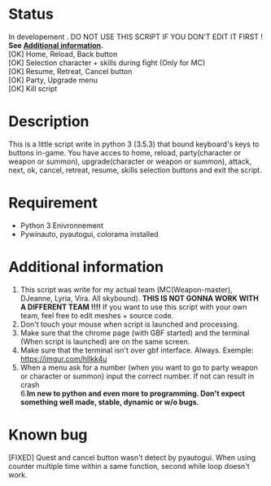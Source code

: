 # Status
In developement . DO NOT USE THIS SCRIPT IF YOU DON'T EDIT IT FIRST ! **See [Additional information](#Additional_information).**  
[OK] Home, Reload, Back button  
[OK] Selection character + skills during fight (Only for MC)  
[OK] Resume, Retreat, Cancel button  
[OK] Party, Upgrade menu  
[OK] Kill script  

# Description
This is a little script write in python 3 (3.5.3) that bound keyboard's keys to buttons in-game. You have acces to home, reload, party(character or weapon or summon), upgrade(character or weapon or summon), attack, next, ok, cancel, retreat, resume, skills selection buttons and exit the script. 

# Requirement
 - Python 3 Enivronnement  
 - Pywinauto, pyautogui, colorama installed

# Additional information
1. This script was write for my actual team (MC(Weapon-master), DJeanne, Lyria, Vira. All skybound). **THIS IS NOT GONNA WORK WITH A DIFFERENT TEAM !!!!** If you want to use this script with your own team, feel free to edit meshes + source code.   
3. Don't touch your mouse when script is launched and processing.   
4. Make sure that the chrome page (with GBF started) and the terminal (When script is launched) are on the same screen.  
5. Make sure that the terminal isn't over gbf interface. Always. Exemple: https://imgur.com/hIlkk4u  
5. When a menu ask for a number (when you want to go to party weapon or character or summon) input the correct number. If not can result in crash  
6.**Im new to python and even more to programming. Don't expect something well made, stable, dynamic or w/o bugs.**  

# Known bug 
[FIXED] Quest and cancel button wasn't detect by pyautogui. When using counter multiple time within a same function, second while loop doesn't work.
